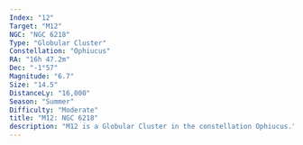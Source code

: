 ```yaml
---
Index: "12"
Target: "M12"
NGC: "NGC 6218"
Type: "Globular Cluster"
Constellation: "Ophiucus"
RA: "16h 47.2m"
Dec: "-1°57"
Magnitude: "6.7"
Size: "14.5"
DistanceLy: "16,000"
Season: "Summer"
Difficulty: "Moderate"
title: "M12: NGC 6218"
description: "M12 is a Globular Cluster in the constellation Ophiucus."
---
```


